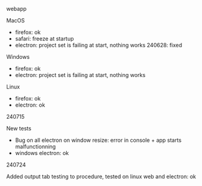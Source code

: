 webapp

MacOS
- firefox: ok
- safari: freeze at startup
- electron: project set is failing at start, nothing works
  240628: fixed

Windows
- firefox: ok
- electron: project set is failing at start, nothing works

Linux
- firefox: ok
- electron: ok

240715

New tests
- Bug on all electron on window resize: error in console + app starts malfunctionning
- windows electron: ok

240724

Added output tab testing to procedure, tested on linux web and electron: ok
